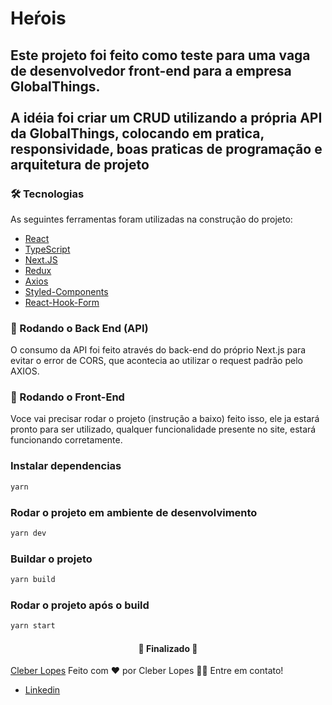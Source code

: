 # Heŕois

## Este projeto foi feito como teste para uma vaga de desenvolvedor front-end para a empresa GlobalThings. <br/><br/> A idéia foi criar um CRUD utilizando a própria API da GlobalThings, colocando em pratica, responsividade, boas praticas de programação e arquitetura de projeto

### 🛠 Tecnologias

As seguintes ferramentas foram utilizadas na construção do projeto:

- [React](https://pt-br.reactjs.org/)
- [TypeScript](https://www.typescriptlang.org/)
- [Next.JS](https://nextjs.org/)
- [Redux](https://redux.js.org/)
- [Axios](https://axios-http.com/ptbr/)
- [Styled-Components](https://styled-components.com/)
- [React-Hook-Form](https://react-hook-form.com/api/useform/)

### 🎲 Rodando o Back End (API)

O consumo da API foi feito através do back-end do próprio Next.js para evitar o error de CORS, que acontecia ao utilizar o request padrão pelo AXIOS.

### 🎲 Rodando o Front-End

Voce vai precisar rodar o projeto (instrução a baixo) feito isso, ele ja estará pronto para ser utilizado, qualquer funcionalidade presente no site, estará funcionando corretamente.

<h3>Instalar dependencias</h3>

```bash
yarn
```

<h3>Rodar o projeto em ambiente de desenvolvimento</h3>

```bash
yarn dev
```

<h3>Buildar o projeto</h3>

```bash
yarn build
```

<h3>Rodar o projeto após o build</h3>

```bash
yarn start
```

<h4 align="center"> 
	🚧  Finalizado  🚧
</h4>

<a href='https://github.com/CleberLopess'>Cleber Lopes</a>
Feito com ❤️ por Cleber Lopes 👋🏽 Entre em contato!

- [Linkedin](https://www.linkedin.com/in/cleber-lopess/)
